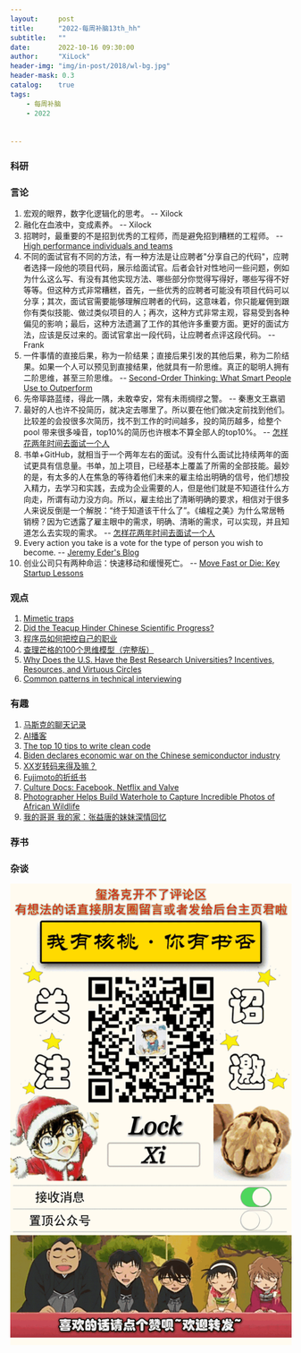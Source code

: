 ```yaml
---
layout:     post
title:      "2022-每周补脑13th_hh"
subtitle:   ""
date:       2022-10-16 09:30:00
author:     "XiLock"
header-img: "img/in-post/2018/wl-bg.jpg"
header-mask: 0.3
catalog:    true
tags:
    - 每周补脑
    - 2022


---
```


### 科研

### 言论
1. 宏观的眼界，数字化逻辑化的思考。 -- Xilock
1. 融化在血液中，变成素养。 -- Xilock
1. 招聘时，最重要的不是招到优秀的工程师，而是避免招到糟糕的工程师。 -- [High performance individuals and teams](https://pablasso.com/high-performance-individuals-and-teams/)
1. 不同的面试官有不同的方法，有一种方法是让应聘者"分享自己的代码"，应聘者选择一段他的项目代码，展示给面试官。后者会针对性地问一些问题，例如为什么这么写、有没有其他实现方法、哪些部分你觉得写得好，哪些写得不好等等。但这种方式非常糟糕，首先，一些优秀的应聘者可能没有项目代码可以分享；其次，面试官需要能够理解应聘者的代码，这意味着，你只能雇佣到跟你有类似技能、做过类似项目的人；再次，这种方式非常主观，容易受到各种偏见的影响；最后，这种方法遗漏了工作的其他许多重要方面。更好的面试方法，应该是反过来的。面试官拿出一段代码，让应聘者点评这段代码。 -- Frank
1. 一件事情的直接后果，称为一阶结果；直接后果引发的其他后果，称为二阶结果。如果一个人可以预见到直接结果，他就具有一阶思维。真正的聪明人拥有二阶思维，甚至三阶思维。 -- [Second-Order Thinking: What Smart People Use to Outperform](https://fs.blog/second-order-thinking/)
1. 先帝筚路蓝缕，得此一隅，未敢幸安，常有未雨绸缪之警。 -- 秦惠文王嬴驷
1. 最好的人也许不投简历，就决定去哪里了。所以要在他们做决定前找到他们。比较差的会投很多次简历，找不到工作的时间越多，投的简历越多，给整个pool 带来很多噪音，top10%的简历也许根本不算全部人的top10%。  -- [怎样花两年时间去面试一个人](http://mindhacks.cn/2011/11/04/how-to-interview-a-person-for-two-years/)
1. 书单+GitHub，就相当于一个两年左右的面试。没有什么面试比持续两年的面试更具有信息量。书单，加上项目，已经基本上覆盖了所需的全部技能。最妙的是，有太多的人在焦急的等待着他们未来的雇主给出明确的信号，他们想投入精力，去学习和实践，去成为企业需要的人，但是他们就是不知道往什么方向走，所谓有动力没方向。所以，雇主给出了清晰明确的要求，相信对于很多人来说反倒是一个解脱：“终于知道该干什么了”。《编程之美》为什么常居畅销榜？因为它透露了雇主眼中的需求，明确、清晰的需求，可以实现，并且知道怎么去实现的需求。  -- [怎样花两年时间去面试一个人](http://mindhacks.cn/2011/11/04/how-to-interview-a-person-for-two-years/)
1. Every action you take is a vote for the type of person you wish to become. -- [Jeremy Eder's Blog](https://jeremyeder.com/2022/08/16/every-action-you-take-is-a-vote-for-the-type-of-person-you-wish-to-become/)
1. 创业公司只有两种命运：快速移动和缓慢死亡。 -- [Move Fast or Die: Key Startup Lessons](https://blog.southparkcommons.com/move-fast-or-die/)

### 观点
1. [Mimetic traps](https://www.briantimar.com/notes/mimetic/mimetic/)
1. [Did the Teacup Hinder Chinese Scientific Progress?](https://erikexamines.substack.com/p/did-the-teacup-hinder-chinese-scientific)
1. [程序员如何把控自己的职业](https://coolshell.cn/articles/20977.html)
1. [查理芒格的100个思维模型（完整版）](https://zhuanlan.zhihu.com/p/487300401)
1. [Why Does the U.S. Have the Best Research Universities? Incentives, Resources, and Virtuous Circles](https://www.nber.org/papers/w28279)
1. [Common patterns in technical interviewing](https://bytepawn.com/common-patterns-in-technical-interviewing.html#common-patterns-in-technical-interviewing)

### 有趣
1. [马斯克的聊天记录](https://danluu.com/elon-twitter-texts/)
1. [AI播客](https://podcast.ai/)
1. [The top 10 tips to write clean code](https://technologywolf.net/the-top-10-tips-to-write-clean-code/)
1. [Biden declares economic war on the Chinese semiconductor industry](https://noahpinion.substack.com/p/biden-declares-economic-war-on-the)
1. [XX岁转码来得及嘛？](https://www.1point3acres.com/bbs/thread-918311-1-1.html)
1. [Fujimoto的折纸书](https://origami.kosmulski.org/blog/2022-10-23-fujimoto-books-public-domain)
1. [Culture Docs: Facebook, Netflix and Valve](https://bytepawn.com/culture-docs-facebook-netflix-and-valve.html)
1. [Photographer Helps Build Waterhole to Capture Incredible Photos of African Wildlife](https://mymodernmet.com/shompole-hide-will-burrard-lucas/)
1. [我的哥哥 我的家：张益唐的妹妹深情回忆](https://mp.weixin.qq.com/s/oEMUWTmUZNYRU8hYFNih6A)

### 荐书

### 杂谈

![](/img/wc-tail.GIF)
